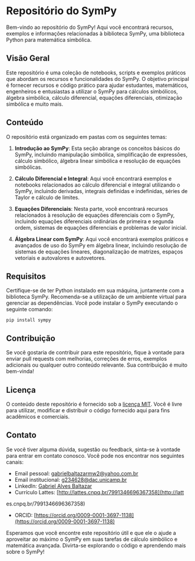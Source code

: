 # Repositório do SymPy

Bem-vindo ao repositório do SymPy! Aqui você encontrará recursos, exemplos e informações relacionadas à biblioteca SymPy, uma biblioteca Python para matemática simbólica.

## Visão Geral

Este repositório é uma coleção de notebooks, scripts e exemplos práticos que abordam os recursos e funcionalidades do SymPy. O objetivo principal é fornecer recursos e código prático para ajudar estudantes, matemáticos, engenheiros e entusiastas a utilizar o SymPy para cálculos simbólicos, álgebra simbólica, cálculo diferencial, equações diferenciais, otimização simbólica e muito mais.

## Conteúdo

O repositório está organizado em pastas com os seguintes temas:

1. **Introdução ao SymPy**: Esta seção abrange os conceitos básicos do SymPy, incluindo manipulação simbólica, simplificação de expressões, cálculo simbólico, álgebra linear simbólica e resolução de equações simbólicas.

2. **Cálculo Diferencial e Integral**: Aqui você encontrará exemplos e notebooks relacionados ao cálculo diferencial e integral utilizando o SymPy, incluindo derivadas, integrais definidas e indefinidas, séries de Taylor e cálculo de limites.

3. **Equações Diferenciais**: Nesta parte, você encontrará recursos relacionados à resolução de equações diferenciais com o SymPy, incluindo equações diferenciais ordinárias de primeira e segunda ordem, sistemas de equações diferenciais e problemas de valor inicial.

4. **Álgebra Linear com SymPy**: Aqui você encontrará exemplos práticos e avançados de uso do SymPy em álgebra linear, incluindo resolução de sistemas de equações lineares, diagonalização de matrizes, espaços vetoriais e autovalores e autovetores.

## Requisitos

Certifique-se de ter Python instalado em sua máquina, juntamente com a biblioteca SymPy. Recomenda-se a utilização de um ambiente virtual para gerenciar as dependências. Você pode instalar o SymPy executando o seguinte comando:

```
pip install sympy
```

## Contribuição

Se você gostaria de contribuir para este repositório, fique à vontade para enviar pull requests com melhorias, correções de erros, exemplos adicionais ou qualquer outro conteúdo relevante. Sua contribuição é muito bem-vinda!

## Licença

O conteúdo deste repositório é fornecido sob a [licença MIT](LICENSE). Você é livre para utilizar, modificar e distribuir o código fornecido aqui para fins acadêmicos e comerciais.

## Contato

Se você tiver alguma dúvida, sugestão ou feedback, sinta-se à vontade para entrar em contato conosco. Você pode nos encontrar nos seguintes canais:

- Email pessoal: gabrielbaltazarmw2@yahoo.com.br
- Email institucional: g234628@dac.unicamp.br
- LinkedIn: [Gabriel Alves Baltazar](https://www.linkedin.com/in/gabriel-alves-baltazar-708b46260/)
- Currículo Lattes: [http://lattes.cnpq.br/7991346696367358](http://latt

es.cnpq.br/7991346696367358)
- ORCID: [https://orcid.org/0009-0001-3697-1138](https://orcid.org/0009-0001-3697-1138)

Esperamos que você encontre este repositório útil e que ele o ajude a aproveitar ao máximo o SymPy em suas tarefas de cálculo simbólico e matemática avançada. Divirta-se explorando o código e aprendendo mais sobre o SymPy!
